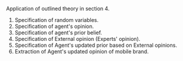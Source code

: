 Application of outlined theory in section 4. 

1. Specification of random variables. 
2. Specification of agent's opinion.
3. Specification of agent's prior belief.
4. Specification of External opinion (Experts' opinion). 
6. Specification of Agent's updated prior based on External opinions. 
7. Extraction of Agent's updated opinion of mobile brand.

